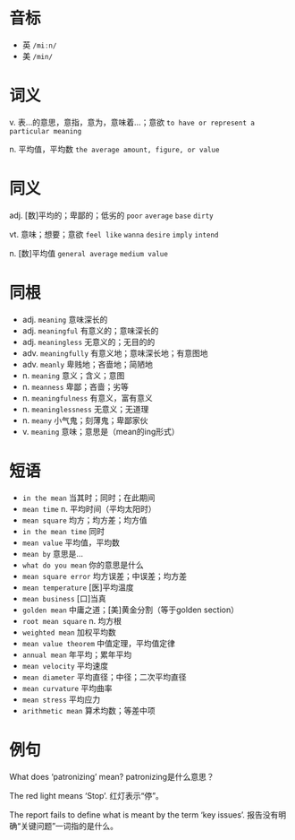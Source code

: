 # 音标

- 英 `/miːn/`
- 美 `/min/`

# 词义

v. 表…的意思，意指，意为，意味着…；意欲
`to have or represent a particular meaning`

n. 平均值，平均数
`the average amount, figure, or value`

# 同义

adj. [数]平均的；卑鄙的；低劣的
`poor` `average` `base` `dirty`

vt. 意味；想要；意欲
`feel like` `wanna` `desire` `imply` `intend`

n. [数]平均值
`general average` `medium value`

# 同根

- adj. `meaning` 意味深长的
- adj. `meaningful` 有意义的；意味深长的
- adj. `meaningless` 无意义的；无目的的
- adv. `meaningfully` 有意义地；意味深长地；有意图地
- adv. `meanly` 卑贱地；吝啬地；简陋地
- n. `meaning` 意义；含义；意图
- n. `meanness` 卑鄙；吝啬；劣等
- n. `meaningfulness` 有意义，富有意义
- n. `meaninglessness` 无意义；无道理
- n. `meany` 小气鬼；刻薄鬼；卑鄙家伙
- v. `meaning` 意味；意思是（mean的ing形式）

# 短语

- `in the mean` 当其时；同时；在此期间
- `mean time` n. 平均时间（平均太阳时）
- `mean square` 均方；均方差；均方值
- `in the mean time` 同时
- `mean value` 平均值，平均数
- `mean by` 意思是…
- `what do you mean` 你的意思是什么
- `mean square error` 均方误差；中误差；均方差
- `mean temperature` [医]平均温度
- `mean business` [口]当真
- `golden mean` 中庸之道；[美]黄金分割（等于golden section）
- `root mean square` n. 均方根
- `weighted mean` 加权平均数
- `mean value theorem` 中值定理，平均值定律
- `annual mean` 年平均；累年平均
- `mean velocity` 平均速度
- `mean diameter` 平均直径；中径；二次平均直径
- `mean curvature` 平均曲率
- `mean stress` 平均应力
- `arithmetic mean` 算术均数；等差中项

# 例句

What does ‘patronizing’ mean?
patronizing是什么意思？

The red light means ‘Stop’.
红灯表示“停”。

The report fails to define what is meant by the term ‘key issues’.
报告没有明确“关键问题”一词指的是什么。


